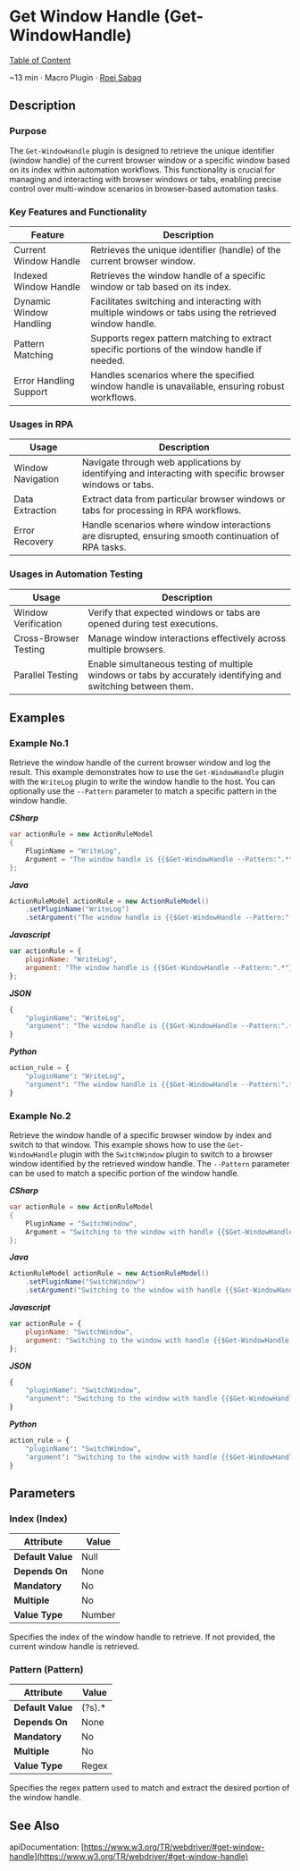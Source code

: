 # Get Window Handle (Get-WindowHandle)

[Table of Content](../Home.md)  

~13 min · Macro Plugin · [Roei Sabag](https://www.linkedin.com/in/roei-sabag-247aa18/)

## Description

### Purpose

The `Get-WindowHandle` plugin is designed to retrieve the unique identifier (window handle) of the current browser window or a specific window based on its index within automation workflows. 
This functionality is crucial for managing and interacting with browser windows or tabs, enabling precise control over multi-window scenarios in browser-based automation tasks.

### Key Features and Functionality

| Feature                 | Description                                                                                            |
|-------------------------|--------------------------------------------------------------------------------------------------------|
| Current Window Handle   | Retrieves the unique identifier (handle) of the current browser window.                                |
| Indexed Window Handle   | Retrieves the window handle of a specific window or tab based on its index.                            |
| Dynamic Window Handling | Facilitates switching and interacting with multiple windows or tabs using the retrieved window handle. |
| Pattern Matching        | Supports regex pattern matching to extract specific portions of the window handle if needed.           |
| Error Handling Support  | Handles scenarios where the specified window handle is unavailable, ensuring robust workflows.         |

### Usages in RPA

| Usage             | Description                                                                                             |
|-------------------|---------------------------------------------------------------------------------------------------------|
| Window Navigation | Navigate through web applications by identifying and interacting with specific browser windows or tabs. |
| Data Extraction   | Extract data from particular browser windows or tabs for processing in RPA workflows.                   |
| Error Recovery    | Handle scenarios where window interactions are disrupted, ensuring smooth continuation of RPA tasks.    |

### Usages in Automation Testing

| Usage                 | Description                                                                                                   |
|-----------------------|---------------------------------------------------------------------------------------------------------------|
| Window Verification   | Verify that expected windows or tabs are opened during test executions.                                       |
| Cross-Browser Testing | Manage window interactions effectively across multiple browsers.                                              |
| Parallel Testing      | Enable simultaneous testing of multiple windows or tabs by accurately identifying and switching between them. |

## Examples

### Example No.1

Retrieve the window handle of the current browser window and log the result. 
This example demonstrates how to use the `Get-WindowHandle` plugin with the `WriteLog` plugin to write the window handle to the host.
You can optionally use the `--Pattern` parameter to match a specific pattern in the window handle.

_**CSharp**_

```csharp
var actionRule = new ActionRuleModel
{
    PluginName = "WriteLog",
    Argument = "The window handle is {{$Get-WindowHandle --Pattern:".*"}}"
};
```

_**Java**_

```java
ActionRuleModel actionRule = new ActionRuleModel()
    .setPluginName("WriteLog")
    .setArgument("The window handle is {{$Get-WindowHandle --Pattern:".*"}}");
```

_**Javascript**_

```js
var actionRule = {
    pluginName: "WriteLog",
    argument: "The window handle is {{$Get-WindowHandle --Pattern:".*"}}"
};
```

_**JSON**_

```js
{
    "pluginName": "WriteLog",
    "argument": "The window handle is {{$Get-WindowHandle --Pattern:".*"}}"
}
```

_**Python**_

```python
action_rule = {
    "pluginName": "WriteLog",
    "argument": "The window handle is {{$Get-WindowHandle --Pattern:".*"}}"
}
```
### Example No.2

Retrieve the window handle of a specific browser window by index and switch to that window. 
This example shows how to use the `Get-WindowHandle` plugin with the `SwitchWindow` plugin to switch to a browser window identified by the retrieved window handle.
The `--Pattern` parameter can be used to match a specific portion of the window handle.

_**CSharp**_

```csharp
var actionRule = new ActionRuleModel
{
    PluginName = "SwitchWindow",
    Argument = "Switching to the window with handle {{$Get-WindowHandle --Index:1 --Pattern:".*"}}"
};
```

_**Java**_

```java
ActionRuleModel actionRule = new ActionRuleModel()
    .setPluginName("SwitchWindow")
    .setArgument("Switching to the window with handle {{$Get-WindowHandle --Index:1 --Pattern:".*"}}");
```

_**Javascript**_

```js
var actionRule = {
    pluginName: "SwitchWindow",
    argument: "Switching to the window with handle {{$Get-WindowHandle --Index:1 --Pattern:".*"}}"
};
```

_**JSON**_

```js
{
    "pluginName": "SwitchWindow",
    "argument": "Switching to the window with handle {{$Get-WindowHandle --Index:1 --Pattern:".*"}}"
}
```

_**Python**_

```python
action_rule = {
    "pluginName": "SwitchWindow",
    "argument": "Switching to the window with handle {{$Get-WindowHandle --Index:1 --Pattern:".*"}}"
}
```

## Parameters

### Index (Index)

| Attribute         | Value             |
|-------------------|-------------------|
| **Default Value** | Null              |
| **Depends On**    | None              |
| **Mandatory**     | No                |
| **Multiple**      | No                |
| **Value Type**    | Number            |

Specifies the index of the window handle to retrieve. If not provided, the current window handle is retrieved.

### Pattern (Pattern)

| Attribute         | Value             |
|-------------------|-------------------|
| **Default Value** | (?s).*            |
| **Depends On**    | None              |
| **Mandatory**     | No                |
| **Multiple**      | No                |
| **Value Type**    | Regex             |

Specifies the regex pattern used to match and extract the desired portion of the window handle.

## See Also

apiDocumentation: [https://www.w3.org/TR/webdriver/#get-window-handle](https://www.w3.org/TR/webdriver/#get-window-handle)
